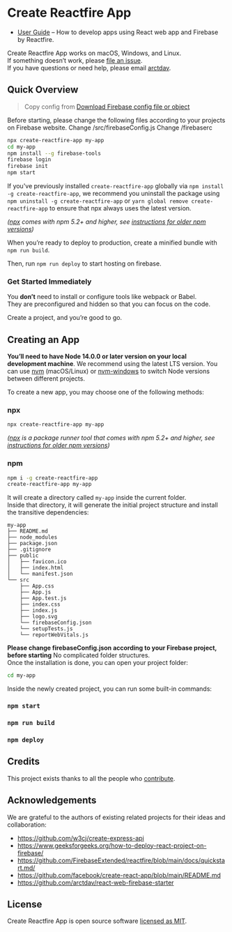 # Create Reactfire App

- [User Guide](https://github.com/FirebaseExtended/reactfire/blob/main/docs/quickstart.md/) – How to develop apps using React web app and Firebase by Reactfire.

Create Reactfire App works on macOS, Windows, and Linux.<br>
If something doesn’t work, please [file an issue](https://github.com/arctdav/create-reactfire-app/issues/new).<br>
If you have questions or need help, please email [arctdav](mailto:arctdav@gmail.com).

## Quick Overview

> Copy config from [Download Firebase config file or object](https://support.google.com/firebase/answer/7015592)

Before starting, please change the following files according to your projects on Firebase website.
Change /src/firebaseConfig.js
Change /firebaserc

```sh
npx create-reactfire-app my-app
cd my-app
npm install --g firebase-tools
firebase login
firebase init
npm start
```

If you've previously installed `create-reactfire-app` globally via `npm install -g create-reactfire-app`, we recommend you uninstall the package using `npm uninstall -g create-reactfire-app` or `yarn global remove create-reactfire-app` to ensure that npx always uses the latest version.

_([npx](https://medium.com/@maybekatz/introducing-npx-an-npm-package-runner-55f7d4bd282b) comes with npm 5.2+ and higher, see [instructions for older npm versions](https://gist.github.com/gaearon/4064d3c23a77c74a3614c498a8bb1c5f))_

When you’re ready to deploy to production, create a minified bundle with `npm run build`.

Then, run `npm run deploy` to start hosting on firebase.

### Get Started Immediately

You **don’t** need to install or configure tools like webpack or Babel.<br>
They are preconfigured and hidden so that you can focus on the code.

Create a project, and you’re good to go.

## Creating an App

**You’ll need to have Node 14.0.0 or later version on your local development machine**. We recommend using the latest LTS version. You can use [nvm](https://github.com/creationix/nvm#installation) (macOS/Linux) or [nvm-windows](https://github.com/coreybutler/nvm-windows#node-version-manager-nvm-for-windows) to switch Node versions between different projects.

To create a new app, you may choose one of the following methods:

### npx

```sh
npx create-reactfire-app my-app
```

_([npx](https://medium.com/@maybekatz/introducing-npx-an-npm-package-runner-55f7d4bd282b) is a package runner tool that comes with npm 5.2+ and higher, see [instructions for older npm versions](https://gist.github.com/gaearon/4064d3c23a77c74a3614c498a8bb1c5f))_

### npm

```sh
npm i -g create-reactfire-app
create-reactfire-app my-app
```

It will create a directory called `my-app` inside the current folder.<br>
Inside that directory, it will generate the initial project structure and install the transitive dependencies:

```
my-app
├── README.md
├── node_modules
├── package.json
├── .gitignore
├── public
│   ├── favicon.ico
│   ├── index.html
│   └── manifest.json
└── src
    ├── App.css
    ├── App.js
    ├── App.test.js
    ├── index.css
    ├── index.js
    ├── logo.svg
    └── firebaseConfig.json
    └── setupTests.js
    └── reportWebVitals.js
```

**Please change firebaseConfig.json according to your Firebase project, before starting**
No complicated folder structures.
<br>
Once the installation is done, you can open your project folder:

```sh
cd my-app
```

Inside the newly created project, you can run some built-in commands:

### `npm start`

### `npm run build`

### `npm deploy`

## Credits

This project exists thanks to all the people who [contribute](https://github.com/arctdav).<br>

## Acknowledgements

We are grateful to the authors of existing related projects for their ideas and collaboration:

- https://github.com/w3cj/create-express-api
- https://www.geeksforgeeks.org/how-to-deploy-react-project-on-firebase/
- https://github.com/FirebaseExtended/reactfire/blob/main/docs/quickstart.md/
- https://github.com/facebook/create-react-app/blob/main/README.md
- https://github.com/arctdav/react-web-firebase-starter

## License

Create Reactfire App is open source software [licensed as MIT](https://github.com/facebook/create-reactfire-app/blob/main/LICENSE).